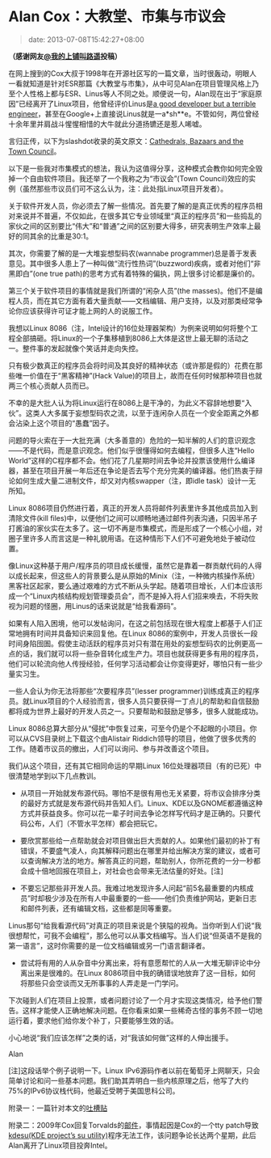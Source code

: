# Alan Cox：大教堂、市集与市议会
>date: 2013-07-08T15:42:27+08:00


**（感谢网友**[**@我的上铺叫路遥**](http://weibo.com/fullofbull)**投稿）**


在网上搜到的Cox大叔于1998年在开源社区写的一篇文章，当时很轰动，明眼人一看就知道是针对ESR那篇《大教堂与市集》，从中可见Alan在项目管理风格上乃至个人性格上都与ESR、Linus等人不同之处。顺便说一句，Alan现在出于“家庭原因”已经离开了Linux项目，他曾经评价Linus是[a good developer but a terrible engineer](http://apolyton.net/showthread.php/130212-Linus-Torvalds-is-a-terrible-engineer-Alan-Cox)，甚至在Google+上直接说Linus就是一a\*sh\*\*e。不管如何，两位曾经十余年里并肩战斗惺惺相惜的大牛就此分道扬镳还是惹人唏嘘。


言归正传，以下为slashdot收录的英文原文：[Cathedrals, Bazaars and the Town Council](http://news.slashdot.org/story/98/10/13/1423253/featurecathedrals-bazaars-and-the-town-council)。


以下是一些我对市集模式的想法，我认为这值得分享，这种模式会教你如何完全毁掉一个自由软件项目。我还举了一个我称之为“市议会”(Town Council)效应的实例（虽然那些市议员们可不这么认为，注：此处指Linux项目开发者）。


关于软件开发人员，你必须去了解一些情况。首先要了解的是真正优秀的程序员相对来说并不普遍，不仅如此，在很多其它专业领域里“真正的程序员”和一些捣乱的家伙之间的区别要比“伟大”和“普通”之间的区别要大得多，研究表明生产效率上最好的同其余的比重是30:1。


其次，你需要了解的是一大堆妄想型码农(wannabe programmer)总是善于发表意见。其中很多人患上了一种叫做“流行性热词”(buzzword)疾病，或者对他们“非黑即白”(one true path)的思考方式有着特殊的偏执，网上很多讨论都是廉价的。



第三个关于软件项目的事情就是我们所谓的“闲杂人员”(the masses)。他们不是编程人员，而在其它方面有着大量贡献——文档编辑、用户支持，以及对那类经常争论你应该获得许可证才能上网的人的说服工作。


我想以Linux 8086（注，Intel设计的16位处理器架构）为例来说明如何将整个工程全部搞砸。将Linux的一个子集移植到8086上大体是这世上最无聊的活动之一。整件事的发起就像个笑话并走向失控。


只有极少数真正的程序员会将时间及其良好的精神状态（或许那是假的）花费在那些唯一价值在于“黑客精神”(Hack Value)的项目上，故而在任何时候那种项目也就两三个核心贡献人员而已。


不幸的是大批人认为将Linux运行在8086上是干净的，为此义不容辞地想要“入伙”。这类人大多属于妄想型码农之流，以至于连闲杂人员在一个安全距离之外都会沾染上这个项目的“愚蠢”因子。


问题的导火索在于一大批充满（大多善意的）危险的一知半解的人们的意识观念——不是代码，而是意识观念。他们似乎很懂得如何去编程，但很多人连“Hello World”这样的C程序都不会。他们花了几星期时间去争论并投票该使用什么编译器，甚至在项目开展一年后还在争论是否去写个充分完美的编译器。他们热衷于辩论如何生成大量二进制文件，却又对内核swapper（注，即idle task）设计一无所知。


Linux 8086项目仍然进行着，真正的开发人员将邮件列表里许多其他成员加入到清除文件(kill files)中，以便他们之间可以顺畅地通过邮件列表沟通，只因半吊子打酱油的家伙实在太多了。这一切不再是市集模式，而是形成了一个核心小组，对圈子里许多人而言这是一种礼貌用语。在这种情形下人们不可避免地处于被动位置。


像Linux这种基于用户/程序员的项目成长缓慢，虽然它是靠着一群贡献代码的人得以成长起来，但这些人的背景要么是从原始的Minix（注，一种微内核操作系统）黑客社区起家，要么通过艰难的方式不断从头学起。随着项目增长，人们本应该形成一个“Linux内核结构规划管理委员会”，而不是掉入将人们招来唤去，不将失败视为问题的怪圈，用Linus的话来说就是“给我看源码”。


如果有人陷入困境，他可以发帖询问，在这之前包括现在很大程度上都基于人们正常地拥有时间并具备知识来回复他。在Linux 8086的案例中，开发人员很长一段时间身陷囹圄。假使主动活跃的程序员对只有潜在用处的妄想型码农的比例更高一点的话，我们就可以将一些杂音转化成生产力。项目也就获得更多有用的程序员，他们可以轮流向他人传授经验，任何学习活动都会让你变得更好，哪怕只有一些少量实习生。


一些人会认为你无法将那些“次要程序员”(lesser programmer)训练成真正的程序员。就Linux项目的个人经验而言，很多人员只要获得一丁点儿的帮助和自信鼓励都将成为世界上最好的开发人员之一。只要帮助和鼓励足够多，很多人就能成功。


Linux 8086总算大部分从“侵扰”中恢复过来，可至今仍是个不起眼的小项目。你可以从CVS目录树上下载这个由Alistair Riddich领导的项目，他做了很多优秀的工作。随着市议员的撤出，人们可以询问、参与并改善这个项目。


我们从这个项目，还有其它相同命运的早期Linux 16位处理器项目（有的已死）中很清楚地学到以下几点教训。


* 从项目一开始就发布源代码。哪怕不是很有用也无关紧要，将市议会排序分类的最好方式就是发布源代码并告知人们。Linux、KDE以及GNOME都遵循这种方式并获益良多。你可以花一辈子时间去争论怎样写代码才是正确的。只要代码公布，人们（不管水平怎样）都会把玩它。


* 要欣赏那些给一点帮助就会对项目做出巨大贡献的人。如果他们最初的补丁有错误，不要盛气凌人，向其解释问题出在哪里并给出解决方案的建议，或者可以查询解决方法的地方。解答真正的问题，帮助别人，你所花费的一分一秒都会成十倍地回报在项目上，对社会也会带来无法估量的好处。[注]


* 不要忘记那些非开发人员。我难过地发现许多人问起“前5名最重要的内核成员”时却极少涉及在所有人中最重要的一些——他们负责维护网站，更新日志和邮件列表，还有编辑文档，这些都是同等重要。  

Linus那句“给我看源代码”对真正的项目来说是个狭隘的视角。当你听到人们说“我很想帮忙，可我不会编程”，那么他可以从事文档编写。当人们说“但英语不是我的第一语言”，这时你需要的是一位文档编辑或另一门语言翻译者。


* 尝试将有用的人从杂音中分离出来，将有意愿帮忙的人从一大堆无聊评论中分离出来是很难的。在Linux 8086项目中我的确错误地放弃了这一目标，如何将那些只会空谈而又无所事事的人弄走是一门学问。


下次碰到人们在项目上投票，或者问题讨论了一个月才实现这类情况，给予他们警告。这样才能使人正确地解决问题。在你看来如果一些稀奇古怪的事务不顾一切地运行着，要求他们给你发个补丁，只要能够生效的话。


小心地说“我们应该怎样”之类的话，对“我该如何做”这样的人伸出援手。


Alan


[注]这段话举个例子说明一下。Linux IPv6源码作者以前在葡萄牙上网聊天，只会简单讨论和问一些基本问题。我们助其弄明白一些内核原理之后，他写了大约75%的IPv6协议栈代码，他最近受聘于美国思科公司。


附录一：一篇针对本文的[吐槽贴](http://tech.groups.yahoo.com/group/java-os-project/message/2358?var=1&p=1)


附录二：2009年Cox回复Torvalds的[邮件](https://lkml.org/lkml/2009/7/28/375)，事情起因是Cox的一个tty patch导致[kdesu(KDE project’s su utility)](https://lkml.org/lkml/2009/7/11/125)程序无法工作，该问题争论长达两个星期，此后Alan离开了Linux项目投奔Intel。


